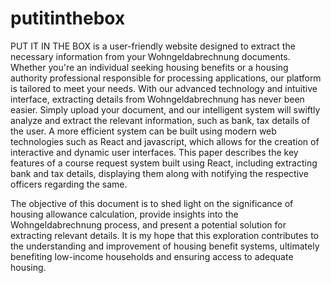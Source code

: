 # putitinthebox
PUT IT IN THE BOX is a user-friendly website designed to extract the necessary information from your
Wohngeldabrechnung documents. Whether you're an individual seeking housing benefits or a housing
authority professional responsible for processing applications, our platform is tailored to meet your needs.
With our advanced technology and intuitive interface, extracting details from Wohngeldabrechnung has
never been easier.
Simply upload your document, and our intelligent system will swiftly analyze and
extract the relevant information, such as bank, tax details of the user.
A more efficient system can be built using modern web technologies such as React and javascript, which
allows for the creation of interactive and dynamic user interfaces. This paper describes the key features of
a course request system built using React, including extracting bank and tax details, displaying them
along with notifying the respective officers regarding the same.

The objective of this document is to shed light on the significance of housing allowance calculation,
provide insights into the Wohngeldabrechnung process, and present a potential solution for extracting
relevant details. It is my hope that this exploration contributes to the understanding and improvement of
housing benefit systems, ultimately benefiting low-income households and ensuring access to adequate
housing.
